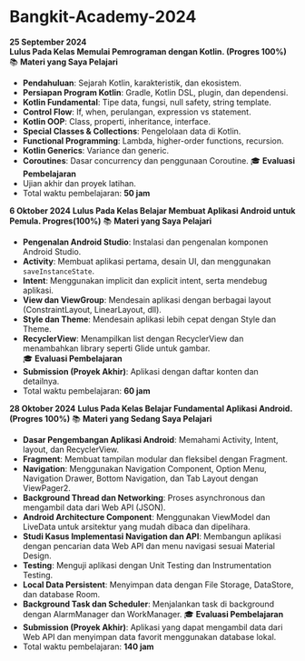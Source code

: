 # Bangkit-Academy-2024
**25 September 2024**<br>
**Lulus Pada Kelas Memulai Pemrograman dengan Kotlin. (Progres 100%)**
📚 **Materi yang Saya Pelajari** 
- **Pendahuluan**: Sejarah Kotlin, karakteristik, dan ekosistem.  
- **Persiapan Program Kotlin**: Gradle, Kotlin DSL, plugin, dan dependensi.  
- **Kotlin Fundamental**: Tipe data, fungsi, null safety, string template.  
- **Control Flow**: If, when, perulangan, expression vs statement.  
- **Kotlin OOP**: Class, properti, inheritance, interface.  
- **Special Classes & Collections**: Pengelolaan data di Kotlin.  
- **Functional Programming**: Lambda, higher-order functions, recursion.  
- **Kotlin Generics**: Variance dan generic.  
- **Coroutines**: Dasar concurrency dan penggunaan Coroutine.
🎓 **Evaluasi Pembelajaran**  
- Ujian akhir dan proyek latihan.  
- Total waktu pembelajaran: **50 jam**


**6 Oktober 2024**
**Lulus Pada Kelas Belajar Membuat Aplikasi Android untuk Pemula. Progres(100%)**
📚 **Materi yang Saya Pelajari**  
- **Pengenalan Android Studio**: Instalasi dan pengenalan komponen Android Studio.  
- **Activity**: Membuat aplikasi pertama, desain UI, dan menggunakan `saveInstanceState`.  
- **Intent**: Menggunakan implicit dan explicit intent, serta mendebug aplikasi.  
- **View dan ViewGroup**: Mendesain aplikasi dengan berbagai layout (ConstraintLayout, LinearLayout, dll).  
- **Style dan Theme**: Mendesain aplikasi lebih cepat dengan Style dan Theme.  
- **RecyclerView**: Menampilkan list dengan RecyclerView dan menambahkan library seperti Glide untuk gambar.  
🎓 **Evaluasi Pembelajaran**  
- **Submission (Proyek Akhir)**: Aplikasi dengan daftar konten dan detailnya.  
- Total waktu pembelajaran: **60 jam**

**28 Oktober 2024**
**Lulus Pada Kelas Belajar Fundamental Aplikasi Android. (Progres 100%)**
📚 **Materi yang Sedang Saya Pelajari**  
- **Dasar Pengembangan Aplikasi Android**: Memahami Activity, Intent, layout, dan RecyclerView.  
- **Fragment**: Membuat tampilan modular dan fleksibel dengan Fragment.  
- **Navigation**: Menggunakan Navigation Component, Option Menu, Navigation Drawer, Bottom Navigation, dan Tab Layout dengan ViewPager2.  
- **Background Thread dan Networking**: Proses asynchronous dan mengambil data dari Web API (JSON).  
- **Android Architecture Component**: Menggunakan ViewModel dan LiveData untuk arsitektur yang mudah dibaca dan dipelihara.  
- **Studi Kasus Implementasi Navigation dan API**: Membangun aplikasi dengan pencarian data Web API dan menu navigasi sesuai Material Design.  
- **Testing**: Menguji aplikasi dengan Unit Testing dan Instrumentation Testing.  
- **Local Data Persistent**: Menyimpan data dengan File Storage, DataStore, dan database Room.  
- **Background Task dan Scheduler**: Menjalankan task di background dengan AlarmManager dan WorkManager.
🎓 **Evaluasi Pembelajaran**  
- **Submission (Proyek Akhir)**: Aplikasi yang dapat mengambil data dari Web API dan menyimpan data favorit menggunakan database lokal.  
- Total waktu pembelajaran: **140 jam**
